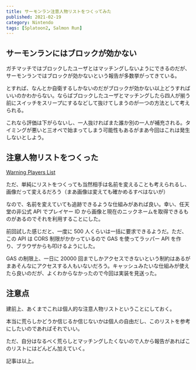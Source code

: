 ```yaml
---
title: サーモンラン注意人物リストをつくってみた
published: 2021-02-19
category: Nintendo
tags: [Splatoon2, Salmon Run]
---
```


## サーモンランにはブロックが効かない

ガチマッチではブロックしたユーザとはマッチングしないようにできるのだが、サーモンランではブロックが効かないという報告が多数挙がってきている。

とすれば、なんとか自衛するしかないのだがブロックが効かない以上どうすればいいのかわからない。ならばブロックしたユーザとマッチングしたら四人が揃う前にスイッチをスリープにするなどして抜けてしまうのが一つの方法として考えられる。

これなら評価は下がらないし、一人抜ければまた誰か別の一人が補充される。タイミングが悪いと三オペで始まってしまう可能性もあるがまあ今回はこれは発生しないとしよう。

## 注意人物リストをつくった

[Warning Players List](https://festive-morse-4a7fe5.netlify.app/)

ただ、単純にリストをつくっても当然相手は名前を変えることも考えられるし、画像だって変えるだろう（まあ画像は変えても確かめるすべはないが）

なので、名前を変えていても追跡できるような仕組みがあれば良い。幸い、任天堂の非公式 API でプレイヤー ID から画像と現在のニックネームを取得できるものがあるのでそれを利用することにした。

前回試した感じだと、一度に 500 人くらいは一括に要求できるようだ。ただ、この API は CORS 制限がかかっているので GAS を使ってラッパー API を作り、ブラウザからも叩けるようにした。

GAS の制限上、一日に 20000 回までしかアクセスできないという制約はあるがまあそんなにアクセスする人もいないだろう。キャッシュみたいな仕組みが使えたら良いのだが、よくわからなかったので今回は実装を見送った。

## 注意点

建前上、あくまでこれは個人的な注意人物リストということにしておく。

本当に荒らしかどうか信じるか信じないかは個人の自由だし、このリストを参考にしたいのであればそれでいい。

ただ、自分はなるべく荒らしとマッチングしたくないので人から報告があればこのリストにはどんどん加えていく。

記事は以上。
